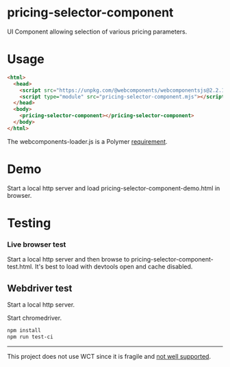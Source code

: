 # pricing-selector-component

UI Component allowing selection of various pricing parameters.

# Usage

``` html
<html>
  <head>
    <script src="https://unpkg.com/@webcomponents/webcomponentsjs@2.2.10/webcomponents-loader.js"></script>
    <script type="module" src="pricing-selector-component.mjs"></script>
  </head>
  <body>
    <pricing-selector-component></pricing-selector-component>
  </body>
</html>
```

The webcomponents-loader.js is a Polymer [requirement](https://polymer-library.polymer-project.org/3.0/docs/polyfills).

# Demo

Start a local http server and load pricing-selector-component-demo.html in browser.

# Testing

### Live browser test

Start a local http server and then browse to pricing-selector-component-test.html.
It's best to load with devtools open and cache disabled.

## Webdriver test

Start a local http server.

Start chromedriver.

``` bash
npm install
npm run test-ci

```

--------

This project does not use WCT since it is fragile and [not well supported](https://github.com/Polymer/tools/issues/3398).
